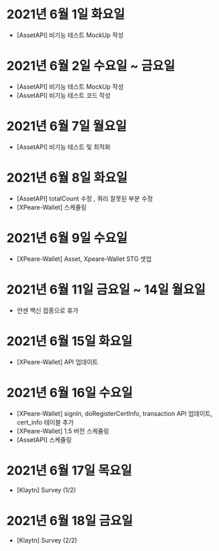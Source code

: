 # 2021년 6월 1일 화요일

- [AssetAPI] 비기능 테스트 MockUp 작성

# 2021년 6월 2일 수요일 ~ 금요일 

- [AssetAPI] 비기능 테스트 MockUp 작성
- [AssetAPI] 비기능 테스트 코드 작성 

# 2021년 6월 7일 월요일 

- [AssetAPI] 비기능 테스트 및 최적화 

# 2021년 6월 8일 화요일

- [AssetAPI] totalCount 수정 , 쿼리 잘못된 부분 수정 
- [XPeare-Wallet] 스케쥴링 

# 2021년 6월 9일 수요일 

- [XPeare-Wallet] Asset, Xpeare-Wallet STG 셋업 

# 2021년 6월 11일 금요일 ~ 14일 월요일 

- 얀센 백신 접종으로 휴가 

# 2021년 6월 15일 화요일

- [XPeare-Wallet] API 업데이트 

# 2021년 6월 16일 수요일 

- [XPeare-Wallet] signIn, doRegisterCertInfo, transaction API 업데이트, cert_info 테이블 추가
- [XPeare-Wallet] 1.5 버전 스케쥴링
- [AssetAPI] 스케쥴링 

# 2021년 6월 17일 목요일 

- [Klaytn] Survey (1/2)

# 2021년 6월 18일 금요일 

- [Klaytn] Survey (2/2)
